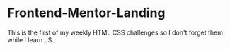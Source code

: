 # Frontend-Mentor-Landing
This is the first of my weekly HTML CSS challenges so I don't forget them while I learn JS.
